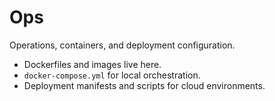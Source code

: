 # Ops

Operations, containers, and deployment configuration.

- Dockerfiles and images live here.
- `docker-compose.yml` for local orchestration.
- Deployment manifests and scripts for cloud environments.
